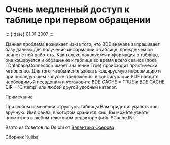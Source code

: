 Очень медленный доступ к таблице при первом обращении
=====================================================

::: {.date}
01.01.2007
:::

Данная проблема возникает из-за того, что BDE вначале запрашивает базу
данных для получения информации о таблице, прежде чем он начнет с ней
работать. Как только появляется информация о таблице, она кэшируется и
обращение к таблице во время всего сеанса (пока TDatabase.Connection
имеет значение True) происходит практически мгновенно. Для того, чтобы
использовать кэшируемую информацию и при последующем запуске приложения,
в конфигурации BDE найдите необходимый псевдоним и установите BDE CACHE
= TRUE и BDE CACHE DIR = \'C:\\temp\' или любой другой удобный каталог.

Примечание

При любом изменении структуры таблицы Вам придется удалять кэш вручную.
Имя файла, в котором хранится кэш, Вы можете узнать, посмотрев в любом
текстовом редакторе файл SCache.INI.

Взято из Советов по Delphi от [Валентина
Озерова](mailto:mailto:webmaster@webinspector.com)

Сборник Kuliba
